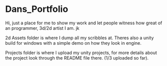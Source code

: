 # Dans_Portfolio
Hi, just a place for me to show my work and let people witness how great of an programmer, 3d/2d artist I am. jk

2d Assets folder is where I dump all my scribbles at. Theres also a unity build for windows with a simple demo on how they look in engine.

Projects folder is where I upload my unity projects, for more details about the project look through the README file there. (1/3 uploaded so far).
